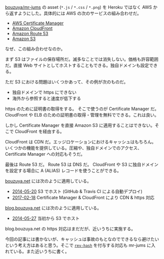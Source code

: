 [bouzuya/mr-jums][] の asset (`*.js` / `*.css` / `*.png`) を Heroku ではなく AWS から返すようにした。具体的には AWS の次のサービスの組み合わせだ。

- [AWS Certificate Manager](https://aws.amazon.com/jp/certificate-manager/)
- [Amazon CloudFront](https://aws.amazon.com/jp/cloudfront/)
- [Amazon Route 53](https://aws.amazon.com/jp/route53/)
- [Amazon S3](https://aws.amazon.com/jp/s3/)

なぜ、この組み合わせなのか。

まず S3 はファイルの保存場所だ。滅多なことでは消失しない。価格も許容範囲だ。直接 Web サイトとしてホストすることもできる。独自ドメインも設定できる。

ただ S3 における問題はいくつかあって、その例が次のものだ。

- 独自ドメインで https にできない
- 海外から参照すると速度が低下する

https のために証明書の取得をする。 そこで使うのが Certificate Manager だ。CloudFront や ELB のための証明書の取得・管理を無料でできる。これは良い。

しかし Certificate Manager を直接 Amazon S3 に適用することはできない。そこで CloudFront を経由する。

CloudFront は CDN だ。エッジロケーションにおけるキャッシュはもちろん。いくつかの機能を提供している。圧縮や、独自ドメインでのアクセス、Certificate Manager への対応もそうだ。

最後は Route 53 だ。 Route 53 は DNS だ。 CloudFront や S3 に独自ドメインを設定する場合に A (ALIAS) レコードを使うことができる。

[bouzuya.net](http://bouzuya.net) には次のように適用している。

- [2014-05-20][] S3 でホスト (GitHub & Travis CI による自動デプロイ)
- [2017-02-18][] Certificate Manager & CloudFront により CDN & https 対応

[blog.bouzuya.net](http://blog.bouzuya.net) には次のように適用している。

- [2014-05-27][] 当初から S3 でホスト

blog.bouzuya.net の https 対応はまだだが、近いうちに実施する。

今回の記事には書かないが、キャッシュは事故のもとなのでできるなら避けたいという考え方はあると思う。そこで [`rev-hash`][npm:rev-hash] を付与する対応も mr-jums に入れている。また近いうちに書く。

[2014-05-20]: http://blog.bouzuya.net/2014/05/20/
[2014-05-27]: http://blog.bouzuya.net/2014/05/27/
[2017-02-18]: http://blog.bouzuya.net/2017/02/18/
[bouzuya/mr-jums]: https://github.com/bouzuya/mr-jums
[npm:rev-hash]: https://www.npmjs.com/package/rev-hash
